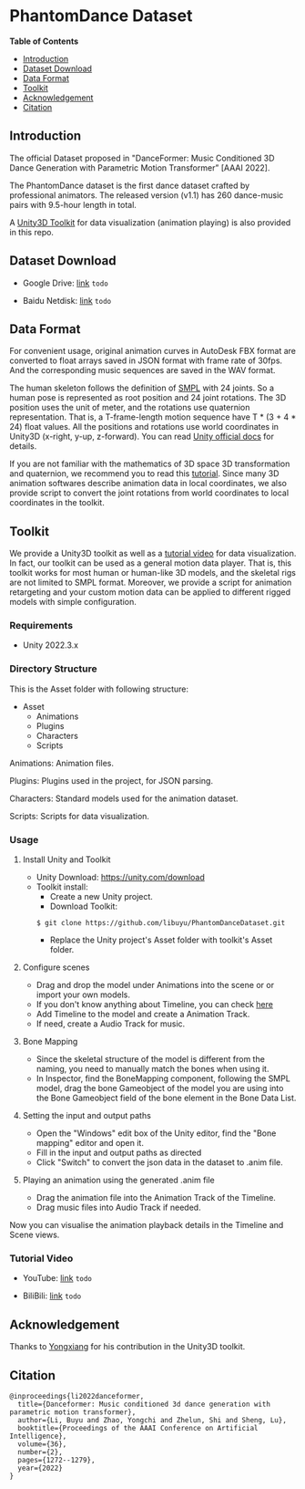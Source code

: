 # PhantomDance Dataset

**Table of Contents**
- [Introduction](#introduction)
- [Dataset Download](#dataset-download)
- [Data Format](#data-format)
- [Toolkit](#toolkit)
- [Acknowledgement](#acknowledgement)
- [Citation](#citation)

## Introduction
The official Dataset proposed in "DanceFormer: Music Conditioned 3D Dance Generation with Parametric Motion Transformer” [AAAI 2022]. 

The PhantomDance dataset is the first dance dataset crafted by professional animators. The released version (v1.1) has 260 dance-music pairs with 9.5-hour length in total.

A [Unity3D Toolkit](#toolkit) for data visualization (animation playing) is also provided in this repo.

## Dataset Download

- Google Drive: [link]() `todo`

- Baidu Netdisk: [link]() `todo`

## Data Format
For convenient usage, original animation curves in AutoDesk FBX format are converted to float arrays saved in JSON format with frame rate of 30fps. And the corresponding music sequences are saved in the WAV format.

The human skeleton follows the definition of [SMPL](https://smpl.is.tue.mpg.de/) with 24 joints. So a human pose is represented as root position and 24 joint rotations. The 3D position uses the unit of meter, and the rotations use quaternion representation. That is, a T-frame-length motion sequence have T * (3 + 4 * 24) float values. All the positions and rotations use world coordinates in Unity3D (x-right, y-up, z-forward). You can read [Unity official docs](https://docs.unity3d.com/Manual/QuaternionAndEulerRotationsInUnity.html) for details.

If you are not familiar with the mathematics of 3D space 3D transformation and quaternion, we recommend you to read this [tutorial](http://web.mit.edu/2.998/www/QuaternionReport1.pdf). Since many 3D animation softwares describe animation data in local coordinates, we also provide script to convert the joint rotations from world coordinates to local coordinates in the toolkit.



## Toolkit

We provide a Unity3D toolkit as well as a [tutorial video](#tutorial-video) for data visualization. In fact, our toolkit can be used as a general motion data player. That is, this toolkit works for most human or human-like 3D models, and the skeletal rigs are not limited to SMPL format. Moreover, we provide a script for animation retargeting and your custom motion data can be applied to different rigged models with simple configuration.

### Requirements
- Unity 2022.3.x

### Directory Structure

This is the Asset folder with following structure:

- Asset
  - Animations
  - Plugins
  - Characters
  - Scripts

Animations: Animation files.

Plugins: Plugins used in the project, for JSON parsing.

Characters: Standard models used for the animation dataset.

Scripts: Scripts for data visualization.

### Usage

1. Install Unity and Toolkit
   - Unity Download: https://unity.com/download
   - Toolkit install: 
      - Create a new Unity project.
      - Download Toolkit:
      ```
      $ git clone https://github.com/libuyu/PhantomDanceDataset.git
      ```
      - Replace the Unity project's Asset folder with toolkit's Asset folder. 

2. Configure scenes
   - Drag and drop the model under Animations into the scene or or import your own models.
   - If you don't know anything about Timeline, you can check [here](https://docs.unity3d.com/2021.3/Documentation/Manual/com.unity.timeline.html)
   - Add Timeline to the model and create a Animation Track.
   - If need, create a Audio Track for music.

3. Bone Mapping
   - Since the skeletal structure of the model is different from the naming, you need to manually match the bones when using it.
   - In Inspector, find the BoneMapping component, following the SMPL model, drag the bone Gameobject of the model you are using into the Bone Gameobject field of the bone element in the Bone Data List.

4. Setting the input and output paths
   - Open the "Windows" edit box of the Unity editor, find the "Bone mapping" editor and open it.
   - Fill in the input and output paths as directed
   - Click "Switch" to convert the json data in the dataset to .anim file.

5. Playing an animation using the generated .anim file
   - Drag the animation file into the Animation Track of the Timeline.
   - Drag music files into Audio Track if needed.

Now you can visualise the animation playback details in the Timeline and Scene views.

### Tutorial Video

- YouTube: [link]() `todo`

- BiliBili: [link]() `todo`


## Acknowledgement
Thanks to [Yongxiang](https://github.com/Qedsama) for his contribution in the Unity3D toolkit.

## Citation
```
@inproceedings{li2022danceformer,
  title={Danceformer: Music conditioned 3d dance generation with parametric motion transformer},
  author={Li, Buyu and Zhao, Yongchi and Zhelun, Shi and Sheng, Lu},
  booktitle={Proceedings of the AAAI Conference on Artificial Intelligence},
  volume={36},
  number={2},
  pages={1272--1279},
  year={2022}
}
```